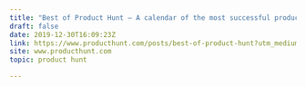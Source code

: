 ```yaml
---
title: "Best of Product Hunt — A calendar of the most successful products launched in 2019"
draft: false
date: 2019-12-30T16:09:23Z
link: https://www.producthunt.com/posts/best-of-product-hunt?utm_medium=RSS&utm_source=hune
site: www.producthunt.com
topic: product hunt  

---
```

